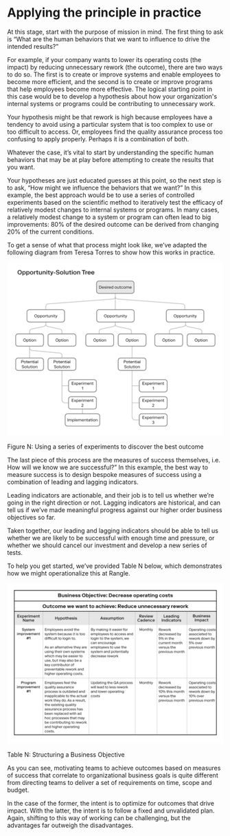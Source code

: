 # Applying the principle in practice

At this stage, start with the purpose of mission in mind. The first thing to ask is “What are the human behaviors that we want to influence to drive the intended results?”

For example, if your company wants to lower its operating costs \(the impact\) by reducing unnecessary rework \(the outcome\), there are two ways to do so. The first is to create or improve systems and enable employees to become more efficient, and the second is to create or improve programs that help employees become more effective. The logical starting point in this case would be to develop a hypothesis about how your organization's internal systems or programs could be contributing to unnecessary work.

Your hypothesis might be that rework is high because employees have a tendency to avoid using a particular system that is too complex to use or too difficult to access. Or, employees find the quality assurance process too confusing to apply properly. Perhaps it is a combination of both.

Whatever the case, it’s vital to start by understanding the specific human behaviors that may be at play before attempting to create the results that you want.

Your hypotheses are just educated guesses at this point, so the next step is to ask, “How might we influence the behaviors that we want?” In this example, the best approach would be to use a series of controlled experiments based on the scientific method to iteratively test the efficacy of relatively modest changes to internal systems or programs. In many cases, a relatively modest change to a system or program can often lead to big improvements: 80% of the desired outcome can be derived from changing 20% of the current conditions.

To get a sense of what that process might look like, we’ve adapted the following diagram from Teresa Torres to show how this works in practice.

![](../.gitbook/assets/0%20%2813%29.png)

Figure N: Using a series of experiments to discover the best outcome

The last piece of this process are the measures of success themselves, i.e. How will we know we are successful?” In this example, the best way to measure success is to design bespoke measures of success using a combination of leading and lagging indicators.

Leading indicators are actionable, and their job is to tell us whether we’re going in the right direction or not. Lagging indicators are historical, and can tell us if we’ve made meaningful progress against our higher order business objectives so far.

Taken together, our leading and lagging indicators should be able to tell us whether we are likely to be successful with enough time and pressure, or whether we should cancel our investment and develop a new series of tests.

To help you get started, we’ve provided Table N below, which demonstrates how we might operationalize this at Rangle.

![](../.gitbook/assets/1%20%287%29.png)

Table N: Structuring a Business Objective

As you can see, motivating teams to achieve outcomes based on measures of success that correlate to organizational business goals is quite different from directing teams to deliver a set of requirements on time, scope and budget.

In the case of the former, the intent is to optimize for outcomes that drive impact. With the latter, the intent is to follow a fixed and unvalidated plan. Again, shifting to this way of working can be challenging, but the advantages far outweigh the disadvantages.

